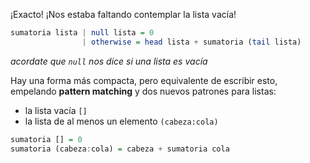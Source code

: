 ¡Exacto! ¡Nos estaba faltando contemplar la lista vacía!

```haskell
sumatoria lista | null lista = 0
                | otherwise = head lista + sumatoria (tail lista)
```

_acordate que `null` nos dice si una lista es vacía_

Hay una forma más compacta, pero equivalente de escribir esto, empelando **pattern matching** y dos nuevos patrones para listas: 

* la lista vacía `[]`
* la lista de al menos un elemento `(cabeza:cola)`

```haskell
sumatoria [] = 0
sumatoria (cabeza:cola) = cabeza + sumatoria cola
```
